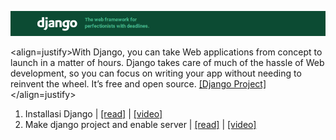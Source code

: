 ![alt img](https://github.com/syaifulahdan/MCWT/blob/master/Django/image/Screenshot%20from%202016-04-17%2014:02:17.png)

<align=justify>With Django, you can take Web applications from concept to launch in a matter of hours. Django takes care of much of the hassle of Web development, so you can focus on writing your app without needing to reinvent the wheel. It’s free and open source. [[Django Project]](https://www.djangoproject.com/) </align=justify>

1. Installasi Django | [[read]](https://github.com/syaifulahdan/MCWT/blob/master/Django/installasi-django.md) | [[video]](https://www.youtube.com/watch?v=RhYBYguxpEk#t=8.285846)
2. Make django project and enable server | [[read]](https://github.com/syaifulahdan/MCWT/blob/master/Django/make-django-project-and-enable-internal-server-project.md) | [[video]](https://www.youtube.com/watch?v=sGs29NpnL7U) 

